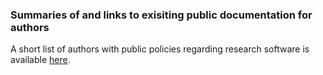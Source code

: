### Summaries of and links to exisiting public documentation for authors

A short list of authors with public policies regarding research software is available [here](https://github.com/CfA-Library/Cite_Astro_Software/blob/master/Draft_Docs/Sharing_Guidelines.md#see-also).
